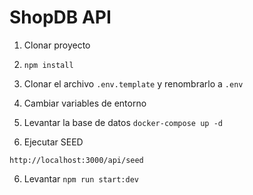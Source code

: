 # ShopDB API

1. Clonar proyecto

2. ```npm install```

3. Clonar el archivo ```.env.template``` y renombrarlo a ```.env```

4. Cambiar variables de entorno

5. Levantar la base de datos
```docker-compose up -d```

7. Ejecutar SEED
```
http://localhost:3000/api/seed
```

6. Levantar ```npm run start:dev```

